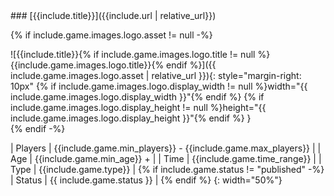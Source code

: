 <div class="row">
### [{{include.title}}]({{include.url | relative_url}})

{% if include.game.images.logo.asset != null -%}
<div style="float:left">
![{{include.title}}{% if include.game.images.logo.title != null %} {{include.game.images.logo.title}}{% endif %}]({{ include.game.images.logo.asset | relative_url }}){: style="margin-right: 10px" {% if include.game.images.logo.display_width != null %}width="{{ include.game.images.logo.display_width }}"{% endif %} {% if include.game.images.logo.display_height != null %}height="{{ include.game.images.logo.display_height }}"{% endif %} }
</div>
{% endif -%}
<div style="float:left">

| Players | {{include.game.min_players}} - {{include.game.max_players}} |
| Age | {{include.game.min_age}} + |
| Time | {{include.game.time_range}} |
| Type | {{include.game.type}} |
{% if include.game.status != "published" -%}
| Status | <span class="status {{include.game.status|slugify}}">{{ include.game.status }}</span> |
{% endif %}
{: width="50%"}

</div>
</div>
